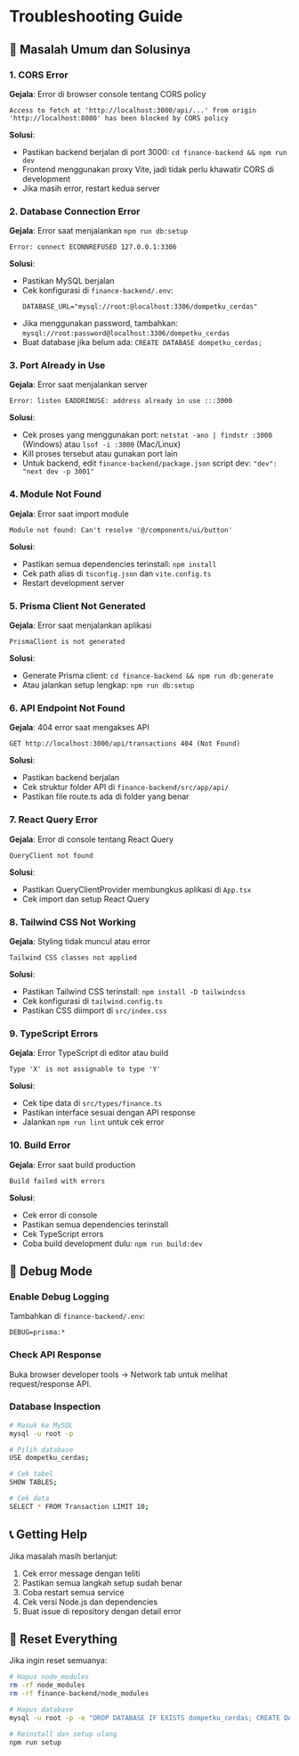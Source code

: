 # Troubleshooting Guide

## 🚨 Masalah Umum dan Solusinya

### 1. CORS Error
**Gejala**: Error di browser console tentang CORS policy
```
Access to fetch at 'http://localhost:3000/api/...' from origin 'http://localhost:8080' has been blocked by CORS policy
```

**Solusi**:
- Pastikan backend berjalan di port 3000: `cd finance-backend && npm run dev`
- Frontend menggunakan proxy Vite, jadi tidak perlu khawatir CORS di development
- Jika masih error, restart kedua server

### 2. Database Connection Error
**Gejala**: Error saat menjalankan `npm run db:setup`
```
Error: connect ECONNREFUSED 127.0.0.1:3306
```

**Solusi**:
- Pastikan MySQL berjalan
- Cek konfigurasi di `finance-backend/.env`:
  ```env
  DATABASE_URL="mysql://root:@localhost:3306/dompetku_cerdas"
  ```
- Jika menggunakan password, tambahkan: `mysql://root:password@localhost:3306/dompetku_cerdas`
- Buat database jika belum ada: `CREATE DATABASE dompetku_cerdas;`

### 3. Port Already in Use
**Gejala**: Error saat menjalankan server
```
Error: listen EADDRINUSE: address already in use :::3000
```

**Solusi**:
- Cek proses yang menggunakan port: `netstat -ano | findstr :3000` (Windows) atau `lsof -i :3000` (Mac/Linux)
- Kill proses tersebut atau gunakan port lain
- Untuk backend, edit `finance-backend/package.json` script dev: `"dev": "next dev -p 3001"`

### 4. Module Not Found
**Gejala**: Error saat import module
```
Module not found: Can't resolve '@/components/ui/button'
```

**Solusi**:
- Pastikan semua dependencies terinstall: `npm install`
- Cek path alias di `tsconfig.json` dan `vite.config.ts`
- Restart development server

### 5. Prisma Client Not Generated
**Gejala**: Error saat menjalankan aplikasi
```
PrismaClient is not generated
```

**Solusi**:
- Generate Prisma client: `cd finance-backend && npm run db:generate`
- Atau jalankan setup lengkap: `npm run db:setup`

### 6. API Endpoint Not Found
**Gejala**: 404 error saat mengakses API
```
GET http://localhost:3000/api/transactions 404 (Not Found)
```

**Solusi**:
- Pastikan backend berjalan
- Cek struktur folder API di `finance-backend/src/app/api/`
- Pastikan file route.ts ada di folder yang benar

### 7. React Query Error
**Gejala**: Error di console tentang React Query
```
QueryClient not found
```

**Solusi**:
- Pastikan QueryClientProvider membungkus aplikasi di `App.tsx`
- Cek import dan setup React Query

### 8. Tailwind CSS Not Working
**Gejala**: Styling tidak muncul atau error
```
Tailwind CSS classes not applied
```

**Solusi**:
- Pastikan Tailwind CSS terinstall: `npm install -D tailwindcss`
- Cek konfigurasi di `tailwind.config.ts`
- Pastikan CSS diimport di `src/index.css`

### 9. TypeScript Errors
**Gejala**: Error TypeScript di editor atau build
```
Type 'X' is not assignable to type 'Y'
```

**Solusi**:
- Cek tipe data di `src/types/finance.ts`
- Pastikan interface sesuai dengan API response
- Jalankan `npm run lint` untuk cek error

### 10. Build Error
**Gejala**: Error saat build production
```
Build failed with errors
```

**Solusi**:
- Cek error di console
- Pastikan semua dependencies terinstall
- Cek TypeScript errors
- Coba build development dulu: `npm run build:dev`

## 🔧 Debug Mode

### Enable Debug Logging
Tambahkan di `finance-backend/.env`:
```env
DEBUG=prisma:*
```

### Check API Response
Buka browser developer tools -> Network tab untuk melihat request/response API.

### Database Inspection
```bash
# Masuk ke MySQL
mysql -u root -p

# Pilih database
USE dompetku_cerdas;

# Cek tabel
SHOW TABLES;

# Cek data
SELECT * FROM Transaction LIMIT 10;
```

## 📞 Getting Help

Jika masalah masih berlanjut:

1. Cek error message dengan teliti
2. Pastikan semua langkah setup sudah benar
3. Coba restart semua service
4. Cek versi Node.js dan dependencies
5. Buat issue di repository dengan detail error

## 🔄 Reset Everything

Jika ingin reset semuanya:

```bash
# Hapus node_modules
rm -rf node_modules
rm -rf finance-backend/node_modules

# Hapus database
mysql -u root -p -e "DROP DATABASE IF EXISTS dompetku_cerdas; CREATE DATABASE dompetku_cerdas;"

# Reinstall dan setup ulang
npm run setup
```
